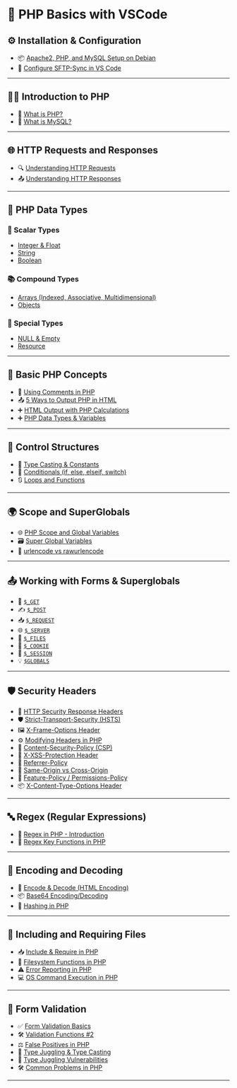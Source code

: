 
# 📘 PHP Basics with VSCode

## ⚙️ Installation & Configuration

* 📦 [Apache2, PHP, and MySQL Setup on Debian](https://github.com/nikhilpatidar01/Web-Application-Penetration-Testing/blob/Master/1.%20PHP%20Basics%20with%20VSCode/01.%20PHP%2C%20VSCode%2C%20Server%20Setup/01.%20Debian%20Apache2%20PHP%20MySQL%20Install%20and%20Setup.md#web-penetration-testing)
* 🔄 [Configure SFTP-Sync in VS Code](https://github.com/nikhilpatidar01/Web-Application-Penetration-Testing/blob/Master/1.%20PHP%20Basics%20with%20VSCode/01.%20PHP%2C%20VSCode%2C%20Server%20Setup/02.%20sftp-sync%20in%20VS%20Code.md#-how-to-install-and-set-up-sftp-sync-by-natizyskunk)

---

## 🧑‍💻 Introduction to PHP

* 📖 [What is PHP?](https://github.com/nikhilpatidar01/Web-Application-Penetration-Testing/blob/Master/1.%20PHP%20Basics%20with%20VSCode/02.%20Introduction%20of%20PHP/01.%20What%20is%20PHP.md#-php)
* 💾 [What is MySQL?](https://github.com/nikhilpatidar01/Web-Application-Penetration-Testing/blob/Master/1.%20PHP%20Basics%20with%20VSCode/02.%20Introduction%20of%20PHP/02.%20What%20is%20MySQL.md#-mysql)

---

## 🌐 HTTP Requests and Responses

* 🔍 [Understanding HTTP Requests](https://github.com/nikhilpatidar01/Web-Application-Penetration-Testing/blob/Master/1.%20PHP%20Basics%20with%20VSCode/03.%20HTTP%20Concepts/01.%20HTTP%20Requests%20and%20Responses.md#-web-fundamentals)
* 📤 [Understanding HTTP Responses](https://github.com/nikhilpatidar01/Web-Application-Penetration-Testing/blob/Master/1.%20PHP%20Basics%20with%20VSCode/03.%20HTTP%20Concepts/01.%20HTTP%20Requests%20and%20Responses.md#2%EF%B8%8F%E2%83%A3-what-is-an-http-response)

---

## 🧱 PHP Data Types

### 🔢 Scalar Types

* [Integer & Float](https://github.com/nikhilpatidar01/Web-Application-Penetration-Testing/blob/Master/1.%20PHP%20Basics%20with%20VSCode/04.%20PHP%20Data%20Types/01.%20Scalar%20Types/01.%20Integer%20and%20Float.md#-numbers-in-php)
* [String](https://github.com/nikhilpatidar01/Web-Application-Penetration-Testing/blob/Master/1.%20PHP%20Basics%20with%20VSCode/04.%20PHP%20Data%20Types/01.%20Scalar%20Types/02.%20String.md#php-strings)
* [Boolean](https://github.com/nikhilpatidar01/Web-Application-Penetration-Testing/blob/Master/1.%20PHP%20Basics%20with%20VSCode/04.%20PHP%20Data%20Types/01.%20Scalar%20Types/03.%20Boolean.md#what-is-a-boolean)

### 📚 Compound Types

* [Arrays (Indexed, Associative, Multidimensional)](https://github.com/nikhilpatidar01/Web-Application-Penetration-Testing/blob/Master/1.%20PHP%20Basics%20with%20VSCode/04.%20PHP%20Data%20Types/02.%20Compound%20Types/01.%20Arrays.md#-arrays-in-php)
* [Objects](https://github.com/nikhilpatidar01/Web-Application-Penetration-Testing/blob/Master/1.%20PHP%20Basics%20with%20VSCode/04.%20PHP%20Data%20Types/02.%20Compound%20Types/02.%20Objects.md#-objects-in-php)

### 🧩 Special Types

* [NULL & Empty](https://github.com/nikhilpatidar01/Web-Application-Penetration-Testing/blob/Master/1.%20PHP%20Basics%20with%20VSCode/04.%20PHP%20Data%20Types/03.%20Special%20Types/01.%20NULL%20and%20Empty.md#null-and-empty-in-php)
* [Resource](https://github.com/nikhilpatidar01/Web-Application-Penetration-Testing/blob/Master/1.%20PHP%20Basics%20with%20VSCode/04.%20PHP%20Data%20Types/03.%20Special%20Types/02.%20Resource.md#resource-in-php)

---

## 📝 Basic PHP Concepts

* 💬 [Using Comments in PHP](https://github.com/nikhilpatidar01/Web-Application-Penetration-Testing/blob/Master/1.%20PHP%20Basics%20with%20VSCode/04.%20PHP%20Data%20Types/PHP%20Comments.md#-php-script-understanding-comments)
* 📤 [5 Ways to Output PHP in HTML](https://github.com/nikhilpatidar01/Web-Application-Penetration-Testing/blob/Master/1.%20PHP%20Basics%20with%20VSCode/04.%20PHP%20Data%20Types/PHP%20HTML%20Output%205%20Methods.md#-php-html-output-5-methods-with-examples)
* ➕ [HTML Output with PHP Calculations](https://github.com/nikhilpatidar01/Web-Application-Penetration-Testing/blob/Master/1.%20PHP%20Basics%20with%20VSCode/04.%20PHP%20Data%20Types/PHP%20for%20%20Calculations.md#-using-php-for-html-output-with-calculations-and-text-display)
* ➕ [PHP Data Types & Variables](https://github.com/nikhilpatidar01/Web-Application-Penetration-Testing/blob/Master/1.%20PHP%20Basics%20with%20VSCode/04.%20PHP%20Data%20Types/%20PHP%20Data%20Types%20%26%20Variables.md#php-data-types--variables)

---

## 🧠 Control Structures

* 🔁 [Type Casting & Constants](https://github.com/nikhilpatidar01/Web-Application-Penetration-Testing/blob/Master/1.%20PHP%20Basics%20with%20VSCode/05.%20Control%20Structures/01.%20Type%20Casting%20and%20Constants.md#-php-type-casting)
* 🔄 [Conditionals (if, else, elseif, switch)](https://github.com/nikhilpatidar01/Web-Application-Penetration-Testing/blob/Master/1.%20PHP%20Basics%20with%20VSCode/05.%20Control%20Structures/02.%20Conditional%20If%20and%20Switch%20Statements.md#-php-control-structures)
* 🔃 [Loops and Functions](https://github.com/nikhilpatidar01/Web-Application-Penetration-Testing/blob/Master/1.%20PHP%20Basics%20with%20VSCode/05.%20Control%20Structures/03.%20Loops%20in%20PHP.md#php-loops-and-functions)

---

## 🌍 Scope and SuperGlobals

* 🌐 [PHP Scope and Global Variables](https://github.com/nikhilpatidar01/Web-Application-Penetration-Testing/blob/Master/1.%20PHP%20Basics%20with%20VSCode/06.%20Superglobals%20and%20Scope/01.%20Scope%20and%20Global%20Variables.md#php-scope-and-global-variables)
* 🗃️ [Super Global Variables](https://github.com/nikhilpatidar01/Web-Application-Penetration-Testing/blob/Master/1.%20PHP%20Basics%20with%20VSCode/06.%20Superglobals%20and%20Scope/02.%20Super%20Global%20Variables.md#-php-super-global-variables)
* 🧪 [urlencode vs rawurlencode](https://github.com/nikhilpatidar01/Web-Application-Penetration-Testing/blob/Master/1.%20PHP%20Basics%20with%20VSCode/06.%20Superglobals%20and%20Scope/Urlencode%20and%20Rawurlencode.md#urlencode-and-rawurlencode-in-php)


---

## 📤 Working with Forms & Superglobals

* 🔎 [`$_GET`](https://github.com/nikhilpatidar01/Web-Application-Penetration-Testing/blob/Master/1.%20PHP%20Basics%20with%20VSCode/07.%20SuperGlobals%20and%20Forms/01.%20$_GET.md#_get)
* ✍️ [`$_POST`](https://github.com/nikhilpatidar01/Web-Application-Penetration-Testing/blob/Master/1.%20PHP%20Basics%20with%20VSCode/07.%20SuperGlobals%20and%20Forms/02.%20%24_POST.md#_post-in-php)
* 📥 [`$_REQUEST`](https://github.com/nikhilpatidar01/Web-Application-Penetration-Testing/blob/Master/1.%20PHP%20Basics%20with%20VSCode/07.%20SuperGlobals%20and%20Forms/03.%20%24_REQUEST.md#_request-in-php)
* 🌐 [`$_SERVER`](https://github.com/nikhilpatidar01/Web-Application-Penetration-Testing/blob/Master/1.%20PHP%20Basics%20with%20VSCode/07.%20SuperGlobals%20and%20Forms/04.%20$_SERVER.md#_server)
* 📎 [`$_FILES`](https://github.com/nikhilpatidar01/Web-Application-Penetration-Testing/blob/Master/1.%20PHP%20Basics%20with%20VSCode/07.%20SuperGlobals%20and%20Forms/05.%20$_FILES.md#_files-upload-in-php)
* 🍪 [`$_COOKIE`](https://github.com/nikhilpatidar01/Web-Application-Penetration-Testing/blob/Master/1.%20PHP%20Basics%20with%20VSCode/07.%20SuperGlobals%20and%20Forms/06.%20%24_COOKIE.md#_cookie)
* 🔐 [`$_SESSION`](https://github.com/nikhilpatidar01/Web-Application-Penetration-Testing/blob/Master/1.%20PHP%20Basics%20with%20VSCode/07.%20SuperGlobals%20and%20Forms/07.%20$_SESSION.md#_session)
* 💡 [`$GLOBALS`](https://github.com/nikhilpatidar01/Web-Application-Penetration-Testing/blob/Master/1.%20PHP%20Basics%20with%20VSCode/07.%20SuperGlobals%20and%20Forms/08.%20%24GLOBALS.md#globals)

---

## 🛡️ Security Headers

* 🔎 [HTTP Security Response Headers](https://github.com/nikhilpatidar01/Web-Application-Penetration-Testing/blob/Master/1.%20PHP%20Basics%20with%20VSCode/08.%20Security%20Header/01.%20HTTP%20Security%20Response%20Headers.md#-http-security-response-headers)
* 🛡️ [Strict-Transport-Security (HSTS)](https://github.com/nikhilpatidar01/Web-Application-Penetration-Testing/blob/Master/1.%20PHP%20Basics%20with%20VSCode/08.%20Security%20Header/02.%20Strict-Transport-Security%20%28HSTS%29.md#strict-transport-security-hsts)
* 🖼️ [X-Frame-Options Header](https://github.com/nikhilpatidar01/Web-Application-Penetration-Testing/blob/Master/1.%20PHP%20Basics%20with%20VSCode/08.%20Security%20Header/03.%20X-Frame-Options%20Header.md#x-frame-options-header)
* ⚙️ [Modifying Headers in PHP](https://github.com/nikhilpatidar01/Web-Application-Penetration-Testing/blob/Master/1.%20PHP%20Basics%20with%20VSCode/08.%20Security%20Header/04.%20Modifying%20Headers.md#modifying-headers-in-php)
* 📜 [Content-Security-Policy (CSP)](https://github.com/nikhilpatidar01/Web-Application-Penetration-Testing/blob/Master/1.%20PHP%20Basics%20with%20VSCode/08.%20Security%20Header/05.%20Content-Security-Policy%20%28CSP%29.md#%EF%B8%8F-content-security-policy-csp-in-ini)
* 🧪 [X-XSS-Protection Header](https://github.com/nikhilpatidar01/Web-Application-Penetration-Testing/blob/Master/1.%20PHP%20Basics%20with%20VSCode/08.%20Security%20Header/06.%20X-XSS%20Protection%20Header.md#%EF%B8%8F-x-xss-protection-header--php-security-lab)
* 🔁 [Referrer-Policy](https://github.com/nikhilpatidar01/Web-Application-Penetration-Testing/blob/Master/1.%20PHP%20Basics%20with%20VSCode/08.%20Security%20Header/07.%20Referrer%20Policy.md#-referrer-policy)
* 🔄 [Same-Origin vs Cross-Origin](https://github.com/nikhilpatidar01/Web-Application-Penetration-Testing/blob/Master/1.%20PHP%20Basics%20with%20VSCode/08.%20Security%20Header/08.%20Same%20Origin%20vs%20Cross%20Origin.md#-same-origin-vs-cross-origin)
* 🚫 [Feature-Policy / Permissions-Policy](https://github.com/nikhilpatidar01/Web-Application-Penetration-Testing/blob/Master/1.%20PHP%20Basics%20with%20VSCode/08.%20Security%20Header/09.%20Feature-Policy%20%28Permissions-Policy%29.md#-feature-policy--permissions-policy)
* 📦 [X-Content-Type-Options Header](https://github.com/nikhilpatidar01/Web-Application-Penetration-Testing/blob/Master/1.%20PHP%20Basics%20with%20VSCode/08.%20Security%20Header/10.%20X-Content%20Type%20Options%20Header.md#-x-content-type-options-header)

---

## 🔤 Regex (Regular Expressions)

* 🧵 [Regex in PHP - Introduction](https://github.com/nikhilpatidar01/Web-Application-Penetration-Testing/blob/Master/1.%20PHP%20Basics%20with%20VSCode/09.%20Regex/01.%20Regular%20Expressions%20%28Regex%29.md#php-regular-expressions-regex)
* 🔧 [Regex Key Functions in PHP](https://github.com/nikhilpatidar01/Web-Application-Penetration-Testing/blob/Master/1.%20PHP%20Basics%20with%20VSCode/09.%20Regex/02.%20Regular%20Expressions%20%28Key%20Functions%29.md#php-regular-expressions---key-functions)

---

## 🔐 Encoding and Decoding

* 🧬 [Encode & Decode (HTML Encoding)](https://github.com/nikhilpatidar01/Web-Application-Penetration-Testing/blob/Master/1.%20PHP%20Basics%20with%20VSCode/10.%20Encoding%20and%20Decoding/01.%20Encode%20and%20Decode%20in%20PHP.md#encode-and-decode-in-php-html-encoding-functions)
* 📦 [Base64 Encoding/Decoding](https://github.com/nikhilpatidar01/Web-Application-Penetration-Testing/blob/Master/1.%20PHP%20Basics%20with%20VSCode/10.%20Encoding%20and%20Decoding/02.%20Base64%20Encoding%20and%20Decoding%20in%20PHP.md#base64-encoding-and-decoding-in-php)
* 🔐 [Hashing in PHP](https://github.com/nikhilpatidar01/Web-Application-Penetration-Testing/blob/Master/1.%20PHP%20Basics%20with%20VSCode/10.%20Encoding%20and%20Decoding/03.%20Hashing%20in%20PHP.md#hashing-in-php)

---

## 📂 Including and Requiring Files

* 📥 [Include & Require in PHP](https://github.com/nikhilpatidar01/Web-Application-Penetration-Testing/blob/Master/1.%20PHP%20Basics%20with%20VSCode/11.%20Including%20and%20Requiring%20Files/01.%20Including%20and%20Requiring%20Files%20in%20PHP.md#including-and-requiring-files-in-php)
* 📁 [Filesystem Functions in PHP](https://github.com/nikhilpatidar01/Web-Application-Penetration-Testing/blob/Master/1.%20PHP%20Basics%20with%20VSCode/11.%20Including%20and%20Requiring%20Files/02.%20Filesystem%20Functions%20in%20PHP.md#-what-are-filesystem-functions)
* ⚠️ [Error Reporting in PHP](https://github.com/nikhilpatidar01/Web-Application-Penetration-Testing/blob/Master/1.%20PHP%20Basics%20with%20VSCode/11.%20Including%20and%20Requiring%20Files/03.%20Error%20Reporting%20in%20PHP.md#php-error-reporting)
* 💻 [OS Command Execution in PHP](https://github.com/nikhilpatidar01/Web-Application-Penetration-Testing/blob/Master/1.%20PHP%20Basics%20with%20VSCode/11.%20Including%20and%20Requiring%20Files/04.%20OS%20Commands%20Execution.md#%EF%B8%8F-php-os-commands-execution)

---

## 📝 Form Validation

* ✅ [Form Validation Basics](https://github.com/nikhilpatidar01/Web-Application-Penetration-Testing/blob/Master/1.%20PHP%20Basics%20with%20VSCode/12.%20Form%20Validation/01.%20Form%20Validation.md#-php-form-validation)
* 🛠️ [Validation Functions #2](https://github.com/nikhilpatidar01/Web-Application-Penetration-Testing/blob/Master/1.%20PHP%20Basics%20with%20VSCode/12.%20Form%20Validation/02.%20Form%20Validation2.md#php-validation-functions2)
* ⚖️ [False Positives in PHP](https://github.com/nikhilpatidar01/Web-Application-Penetration-Testing/blob/Master/1.%20PHP%20Basics%20with%20VSCode/12.%20Form%20Validation/03.%20False%20Positives.md#-false-positives-in-php-comparisons)
* 🔁 [Type Juggling & Type Casting](https://github.com/nikhilpatidar01/Web-Application-Penetration-Testing/blob/Master/1.%20PHP%20Basics%20with%20VSCode/12.%20Form%20Validation/04.%20Type%20Juggling%20and%20Type%20Casting.md#-type-juggling-and-type-casting-in-php)
* 🚨 [Type Juggling Vulnerabilities](https://github.com/nikhilpatidar01/Web-Application-Penetration-Testing/blob/Master/1.%20PHP%20Basics%20with%20VSCode/12.%20Form%20Validation/05.%20Type%20Juggling%20Vulnerabilities%20in%20PHP%20Login%20Forms.md#-fixed-and-complete-typejuggling-loginphp-script)
* 🛠️ [Common Problems in PHP](https://github.com/nikhilpatidar01/Web-Application-Penetration-Testing/blob/Master/1.%20PHP%20Basics%20with%20VSCode/12.%20Form%20Validation/06.%20Common%20Problems%20in%20PHP.md#-common-problems-in-php)

---


